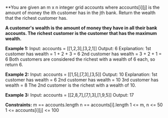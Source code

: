 **You are given an m x n integer grid accounts where accounts[i][j] is the amount of money the i​​​​​​​​​​​th​​​​ customer has in the j​​​​​​​​​​​th​​​​ bank. Return the wealth that the richest customer has.

**A customer's wealth is the amount of money they have in all their bank accounts. The richest customer is the customer that has the maximum wealth.**

**Example 1:**
Input: accounts = [[1,2,3],[3,2,1]]
Output: 6
Explanation:
1st customer has wealth = 1 + 2 + 3 = 6
2nd customer has wealth = 3 + 2 + 1 = 6
Both customers are considered the richest with a wealth of 6 each, so return 6.

**Example 2:**
Input: accounts = [[1,5],[7,3],[3,5]]
Output: 10
Explanation: 
1st customer has wealth = 6
2nd customer has wealth = 10 
3rd customer has wealth = 8
The 2nd customer is the richest with a wealth of 10.

**Example 3:**
Input: accounts = [[2,8,7],[7,1,3],[1,9,5]]
Output: 17
 

**Constraints:**
m == accounts.length
n == accounts[i].length
1 <= m, n <= 50
1 <= accounts[i][j] <= 100
